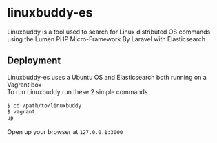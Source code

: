# linuxbuddy-es
Linuxbuddy is a tool used to search for Linux distributed OS commands using the Lumen PHP Micro-Framework By Laravel with Elasticsearch
## Deployment
Linuxbuddy-es uses a Ubuntu OS and Elasticsearch both running on a Vagrant box
<br />
To run Linuxbuddy run these 2 simple commands
<br />
<br />
<code>$ cd /path/to/linuxbuddy</code><br />
<code>$ vagrant up</code>
<br />
<br />
Open up your browser at <code>127.0.0.1:3000</code>
